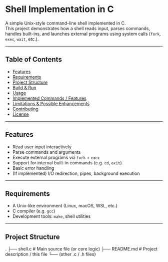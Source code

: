 # Shell Implementation in C

A simple Unix-style command-line shell implemented in C.  
This project demonstrates how a shell reads input, parses commands, handles built-ins, and launches external programs using system calls (`fork`, `exec`, `wait`, etc.).

---

## Table of Contents

- [Features](#features)  
- [Requirements](#requirements)  
- [Project Structure](#project-structure)  
- [Build & Run](#build--run)  
- [Usage](#usage)  
- [Implemented Commands / Features](#implemented-commands--features)  
- [Limitations & Possible Enhancements](#limitations--possible-enhancements)  
- [Contributing](#contributing)  
- [License](#license)  

---

## Features

- Read user input interactively  
- Parse commands and arguments  
- Execute external programs via `fork` + `exec`  
- Support for internal built-in commands (e.g. `cd`, `exit`)  
- Basic error handling  
- (If implemented) I/O redirection, pipes, background execution  

---

## Requirements

- A Unix-like environment (Linux, macOS, WSL, etc.)  
- C compiler (e.g. `gcc`)  
- Development tools: `make`, shell utilities  

---

## Project Structure

.
├── shell.c # Main source file (or core logic)
├── README.md # Project description / this file
└── (other .c / .h files)